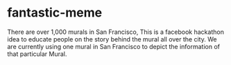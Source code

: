 # fantastic-meme
There are over 1,000 murals in San Francisco, This is a facebook hackathon idea to educate people on the story behind the mural all over the city. We are currently using one mural  in San Francisco to depict the information of that particular Mural.
